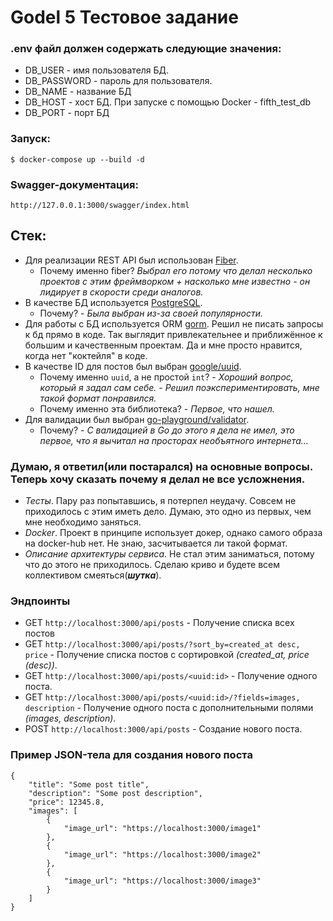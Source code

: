 # Godel 5 Тестовое задание

### .env файл должен содержать следующие значения:

- DB_USER - имя пользователя БД.
- DB_PASSWORD - пароль для пользователя.
- DB_NAME - название БД
- DB_HOST - хост БД. При запуске с помощью Docker - fifth_test_db
- DB_PORT - порт БД

### Запуск:
  `$ docker-compose up --build -d`

### Swagger-документация:
`http://127.0.0.1:3000/swagger/index.html`
## Стек:

- Для реализации REST API был использован [Fiber]. 
  - Почему именно fiber? *_Выбрал его потому что делал несколько проектов с этим фреймворком + насколько мне известно - он лидирует в скорости среди аналогов._*
- В качестве БД используется [PostgreSQL]. 
  - Почему? - *_Была выбран из-за своей популярности._*
- Для работы с БД используется ORM [gorm]. Решил не писать запросы к бд прямо в коде. Так выглядит привлекательнее и приближённое к большим и качественным проектам. Да и мне просто нравится, когда нет "коктейля" в коде. 
- В качестве ID для постов был выбран [google/uuid]. 
  - Почему именно `uuid`, а не простой `int`? - *_Хороший вопрос, который я задал сам себе. - Решил поэкспериментировать, мне такой формат понравился._*
  - Почему именно эта библиотека? - *_Первое, что нашел._*
- Для валидации был выбран [go-playground/validator].
  - Почему? - *_С валидацией в Go до этого я дела не имел, это первое, что я вычитал на просторах необъятного интернета..._*

### Думаю, я ответил(или постарался) на основные вопросы. Теперь хочу сказать почему я делал не все усложнения.

- *Тесты*. Пару раз попытавшись, я потерпел неудачу. Совсем не приходилось с этим иметь дело. Думаю, это одно из первых, чем мне необходимо заняться.
- *Docker*. Проект в принципе использует докер, однако самого образа на docker-hub нет. Не знаю, засчитывается ли такой формат.
- *Описание архитектуры сервиса*. Не стал этим заниматься, потому что до этого не приходилось. Сделаю криво и будете всем коллективом смеяться(**_шутка_**).

### Эндпоинты

- GET `http://localhost:3000/api/posts` - Получение списка всех постов
- GET `http://localhost:3000/api/posts/?sort_by=created_at desc, price` - Получение списка постов с сортировкой *(created_at, price (desc))*.
- GET `http://localhost:3000/api/posts/<uuid:id>` - Получение одного поста.
- GET `http://localhost:3000/api/posts/<uuid:id>/?fields=images, description` - Получение одного поста с дополнительными полями *(images, description)*.
- POST `http://localhost:3000/api/posts` - Создание нового поста.

### Пример JSON-тела для создания нового поста
```
{
    "title": "Some post title",
    "description": "Some post description",
    "price": 12345.8,
    "images": [
        {
            "image_url": "https://localhost:3000/image1"
        },
        {
            "image_url": "https://localhost:3000/image2"
        },
        {
            "image_url": "https://localhost:3000/image3"
        }
    ]
}
```

[fiber]: <https://gofiber.io>
[PostgreSQL]: <https://www.postgresql.org>
[gorm]: <https://gorm.io>
[google/uuid]: <https://github.com/google/uuid>
[go-playground/validator]: <https://github.com/go-playground/validator>


